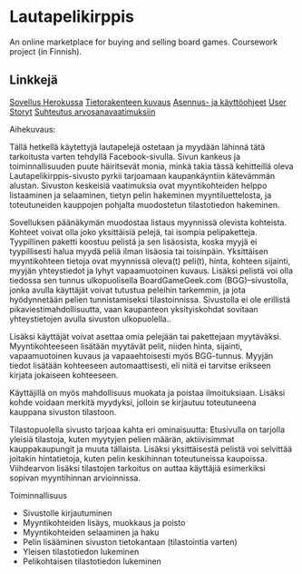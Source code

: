 # Lautapelikirppis
An online marketplace for buying and selling board games. Coursework project (in Finnish).

## Linkkejä
[Sovellus Herokussa](https://lautapelikirppis.herokuapp.com/)
[Tietorakenteen kuvaus](https://github.com/AaaDee/Lautapelikirppis/tree/master/documentation//Tietorakenne.md)
[Asennus- ja käyttöohjeet](https://github.com/AaaDee/Lautapelikirppis/tree/master/documentation/Ohje.md)
[User Storyt](https://github.com/AaaDee/Lautapelikirppis/tree/master/documentation/UserStoryt.md)
[Suhteutus arvosanavaatimuksiin](https://github.com/AaaDee/Lautapelikirppis/tree/master/documentation//Arvosanat.md)

Aihekuvaus:

Tällä hetkellä käytettyjä lautapelejä ostetaan ja myydään lähinnä tätä tarkoitusta varten tehdyllä Facebook-sivulla. Sivun kankeus ja toiminnallisuuden puute häiritsevät monia, minkä takia tässä kehitteillä oleva Lautapelikirppis-sivusto pyrkii tarjoamaan kaupankäyntiin kätevämmän alustan. Sivuston keskeisiä vaatimuksia ovat myyntikohteiden helppo listaaminen ja selaaminen, tietyn pelin hakeminen myyntiluettelosta, ja toteutuneiden kauppojen pohjalta muodostetun tilastotiedon hakeminen.

Sovelluksen päänäkymän muodostaa listaus myynnissä olevista kohteista. Kohteet voivat olla joko yksittäisiä pelejä, tai isompia pelipaketteja. Tyypillinen paketti koostuu pelistä ja sen lisäosista, koska myyjä ei tyypillisesti halua myydä peliä ilman lisäosia tai toisinpäin. Yksittäisen myyntikohteen tietoja ovat myynnissä oleva(t) peli(t), hinta, kohteen sijainti, myyjän yhteystiedot ja lyhyt vapaamuotoinen kuvaus. Lisäksi pelistä voi olla tiedossa sen tunnus ulkopuolisella BoardGameGeek.com (BGG)–sivustolla, jonka avulla käyttäjät voivat tutustua peleihin tarkemmin, ja jota hyödynnetään pelien tunnistamiseksi tilastoinnissa. Sivustolla ei ole erillistä pikaviestimahdollisuutta, vaan kaupanteon yksityiskohdat sovitaan yhteystietojen avulla sivuston ulkopuolella..

Lisäksi käyttäjät voivat asettaa omia pelejään tai pakettejaan myytäväksi. Myyntikohteeseen lisätään myytävät pelit, niiden hinta, sijainti, vapaamuotoinen kuvaus ja vapaaehtoisesti myös BGG-tunnus. Myyjän tiedot lisätään kohteeseen automaattisesti, eli niitä ei tarvitse erikseen kirjata jokaiseen kohteeseen.

Käyttäjillä on myös mahdollisuus muokata ja poistaa ilmoituksiaan. Lisäksi kohde voidaan merkitä myydyksi, jolloin se kirjautuu toteutuneena kauppana sivuston tilastoon.

Tilastopuolella sivusto tarjoaa kahta eri ominaisuutta: Etusivulla on tarjolla yleisiä tilastoja, kuten myytyjen pelien määrän, aktiivisimmat kauppakaupungit ja muuta tällaista. Lisäksi yksittäisestä pelistä voi selvittää joitakin hintatietoja, kuten pelin keskihinnan toteutuneissa kaupoissa. Viihdearvon lisäksi tilastojen tarkoitus on auttaa käyttäjiä esimerkiksi sopivan myyntihinnan arvioinnissa.

Toiminnallisuus

- Sivustolle kirjautuminen
- Myyntikohteiden lisäys, muokkaus ja poisto
- Myyntikohteiden selaaminen ja haku
- Pelin lisääminen sivuston tietokantaan (tilastointia varten)
- Yleisen tilastotiedon lukeminen
- Pelikohtaisen tilastotiedon lukeminen
